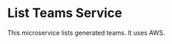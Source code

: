 List Teams Service
=======================================

This microservice lists generated teams.
It uses AWS.
